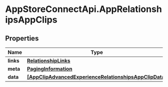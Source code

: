 # AppStoreConnectApi.AppRelationshipsAppClips

## Properties

Name | Type | Description | Notes
------------ | ------------- | ------------- | -------------
**links** | [**RelationshipLinks**](RelationshipLinks.md) |  | [optional] 
**meta** | [**PagingInformation**](PagingInformation.md) |  | [optional] 
**data** | [**[AppClipAdvancedExperienceRelationshipsAppClipData]**](AppClipAdvancedExperienceRelationshipsAppClipData.md) |  | [optional] 


